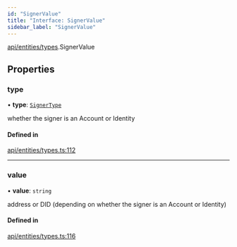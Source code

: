 ```yaml
---
id: "SignerValue"
title: "Interface: SignerValue"
sidebar_label: "SignerValue"
---
```


[api/entities/types](../../../../../modules/API/Entities/Types/Types.md).SignerValue

## Properties

### type

• **type**: [`SignerType`](../../../../../enums/API/Entities/Types/SignerType/SignerType.md)

whether the signer is an Account or Identity

#### Defined in

[api/entities/types.ts:112](https://github.com/PolymeshAssociation/polymesh-sdk/blob/fe2e6dd1d/src/api/entities/types.ts#L112)

___

### value

• **value**: `string`

address or DID (depending on whether the signer is an Account or Identity)

#### Defined in

[api/entities/types.ts:116](https://github.com/PolymeshAssociation/polymesh-sdk/blob/fe2e6dd1d/src/api/entities/types.ts#L116)
